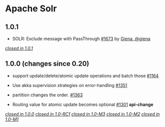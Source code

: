 # Apache Solr

## 1.0.1

* SOLR: Exclude message with PassThrough [#1673](https://github.com/akka/alpakka/pull/1673) by [Giena, @giena](https://github.com/giena)

[*closed in 1.0.1*](https://github.com/akka/alpakka/issues?q=is%3Aclosed+milestone%3A1.0.1+label%3Ap%3Asolr)


## 1.0.0 (changes since 0.20)

* support update/delete/atomic update operations and batch those [#1164](https://github.com/akka/alpakka/pull/1164)  

* Use akka supervision strategies on error-handling [#1351](https://github.com/akka/alpakka/pull/1351)  

* partition changes the order. [#1363](https://github.com/akka/alpakka/pull/1363)  

* Routing value for atomic update becomes optional [#1301](https://github.com/akka/alpakka/pull/1301)  **api-change** 

[*closed in 1.0.0*](https://github.com/akka/alpakka/issues?q=is%3Aclosed+milestone%3A1.0.0+label%3Ap%3Asolr)
[*closed in 1.0-RC1*](https://github.com/akka/alpakka/issues?q=is%3Aclosed+milestone%3A1.0-RC1+label%3Ap%3Asolr)
[*closed in 1.0-M3*](https://github.com/akka/alpakka/issues?q=is%3Aclosed+milestone%3A1.0-M3+label%3Ap%3Asolr)
[*closed in 1.0-M2*](https://github.com/akka/alpakka/issues?q=is%3Aclosed+milestone%3A1.0-M2+label%3Ap%3Asolr)
[*closed in 1.0-M1*](https://github.com/akka/alpakka/issues?q=is%3Aclosed+milestone%3A1.0-M1+label%3Ap%3Asolr)
